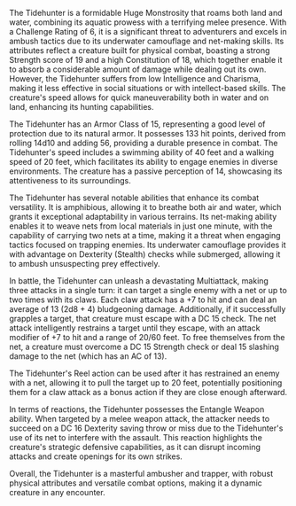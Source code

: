 The Tidehunter is a formidable Huge Monstrosity that roams both land and water, combining its aquatic prowess with a terrifying melee presence. With a Challenge Rating of 6, it is a significant threat to adventurers and excels in ambush tactics due to its underwater camouflage and net-making skills. Its attributes reflect a creature built for physical combat, boasting a strong Strength score of 19 and a high Constitution of 18, which together enable it to absorb a considerable amount of damage while dealing out its own. However, the Tidehunter suffers from low Intelligence and Charisma, making it less effective in social situations or with intellect-based skills. The creature's speed allows for quick maneuverability both in water and on land, enhancing its hunting capabilities.

The Tidehunter has an Armor Class of 15, representing a good level of protection due to its natural armor. It possesses 133 hit points, derived from rolling 14d10 and adding 56, providing a durable presence in combat. The Tidehunter's speed includes a swimming ability of 40 feet and a walking speed of 20 feet, which facilitates its ability to engage enemies in diverse environments. The creature has a passive perception of 14, showcasing its attentiveness to its surroundings.

The Tidehunter has several notable abilities that enhance its combat versatility. It is amphibious, allowing it to breathe both air and water, which grants it exceptional adaptability in various terrains. Its net-making ability enables it to weave nets from local materials in just one minute, with the capability of carrying two nets at a time, making it a threat when engaging tactics focused on trapping enemies. Its underwater camouflage provides it with advantage on Dexterity (Stealth) checks while submerged, allowing it to ambush unsuspecting prey effectively.

In battle, the Tidehunter can unleash a devastating Multiattack, making three attacks in a single turn: it can target a single enemy with a net or up to two times with its claws. Each claw attack has a +7 to hit and can deal an average of 13 (2d8 + 4) bludgeoning damage. Additionally, if it successfully grapples a target, that creature must escape with a DC 15 check. The net attack intelligently restrains a target until they escape, with an attack modifier of +7 to hit and a range of 20/60 feet. To free themselves from the net, a creature must overcome a DC 15 Strength check or deal 15 slashing damage to the net (which has an AC of 13).

The Tidehunter's Reel action can be used after it has restrained an enemy with a net, allowing it to pull the target up to 20 feet, potentially positioning them for a claw attack as a bonus action if they are close enough afterward.

In terms of reactions, the Tidehunter possesses the Entangle Weapon ability. When targeted by a melee weapon attack, the attacker needs to succeed on a DC 16 Dexterity saving throw or miss due to the Tidehunter's use of its net to interfere with the assault. This reaction highlights the creature's strategic defensive capabilities, as it can disrupt incoming attacks and create openings for its own strikes. 

Overall, the Tidehunter is a masterful ambusher and trapper, with robust physical attributes and versatile combat options, making it a dynamic creature in any encounter.